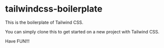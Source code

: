 # tailwindcss-boilerplate

This is the boilerplate of Tailwind CSS. 

You can simply clone this to get started on a new project with Tailwind CSS.

Have FUN!!!
